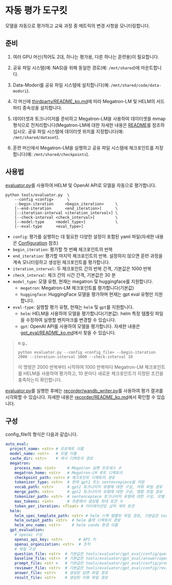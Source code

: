 # 자동 평가 도구킷

모델을 자동으로 평가하고 교육 과정 중 메트릭의 변경 사항을 모니터링합니다.

## 준비

1. 여러 GPU 머신(적어도 2대, 하나는 평가용, 다른 하나는 훈련용)이 필요합니다.

2. 공유 파일 시스템(예: NAS)을 위해 동일한 경로(예: `/mnt/shared`)에 마운트합니다.

3. Data-Modori를 공유 파일 시스템에 설치합니다(예: `/mnt/shared/code/data-modori`).

4. 각 머신에 [thirdparty/README_ko.md](../../thirdparty/README_ko.md)에 따라 Megatron-LM 및 HELM의 서드파티 종속성을 설치합니다.

5. 데이터셋과 토크나이저를 준비하고 Megatron-LM을 사용하여 데이터셋을 mmap 형식으로 전처리합니다(Megatron-LM에 대한 자세한 내용은 [README](../../thirdparty/Megatron-LM/README_ko.md)를 참조하십시오. 공유 파일 시스템에 데이터셋 위치를 지정합니다(예: `/mnt/shared/dataset`).

6. 훈련 머신에서 Megatron-LM을 실행하고 공유 파일 시스템에 체크포인트를 저장합니다(예: `/mnt/shared/checkpoints`).

## 사용법

[evaluator.py](evaluator.py)를 사용하여 HELM 및 OpenAI API로 모델을 자동으로 평가합니다.

```shell
python tools/evaluator.py  \
    --config <config>      \
    --begin-iteration     <begin_iteration>     \
    [--end-iteration      <end_iteration>]      \
    [--iteration-interval <iteration_interval>] \
    [--check-interval <check_interval>]         \
    [--model-type     <model_type>]             \
    [--eval-type      <eval_type>]
```

- `config`: 평가를 실행하는 데 필요한 다양한 설정이 포함된 yaml 파일(자세한 내용은 [Configuration](#configuration) 참조)
- `begin_iteration`: 평가할 첫 번째 체크포인트의 반복
- `end_iteration`: 평가할 마지막 체크포인트의 반복. 설정하지 않으면 훈련 과정을 계속 모니터링하고 생성된 체크포인트를 평가합니다.
- `iteration_interval`: 두 체크포인트 간의 반복 간격, 기본값은 1000 반복
- `check_interval`: 체크 간의 시간 간격, 기본값은 30 분
- `model_type`: 모델 유형, 현재는 megatron 및 huggingface를 지원합니다.
    - `megatron`: Megatron-LM 체크포인트를 평가합니다(기본값)
    - `huggingface`: HuggingFace 모델을 평가하며 현재는 gpt eval 유형만 지원합니다.
- `eval-type`: 실행할 평가 유형, 현재는 `helm` 및 `gpt`를 지원합니다.
    - `helm`: HELM을 사용하여 모델을 평가합니다(기본값). helm 특정 템플릿 파일을 수정하여 실행할 벤치마크를 변경할 수 있습니다.
    - `gpt`: OpenAI API를 사용하여 모델을 평가합니다. 자세한 내용은 [gpt_eval/README_ko.md](gpt_eval/README_ko.md)에서 찾을 수 있습니다.

> e.g.,
> ```shell
> python evaluator.py --config <config_file> --begin-iteration 2000 --iteration-interval 1000 --check-interval 10
> ```
> 이 명령은 2000 반복부터 시작하여 1000 반복마다 Megatron-LM 체크포인트를 HELM을 사용하여 평가하고, 10 분마다 새로운 체크포인트가 지정된 조건을 충족하는지 확인합니다.

[evaluator.py](evaluator.py)를 실행한 후에는 [recorder/wandb_writer.py](recorder/wandb_writer.py)를 사용하여 평가 결과를 시각화할 수 있습니다. 자세한 내용은 [recorder/README_ko.md](recorder/README_ko.md)에서 확인할 수 있습니다.

## 구성

config_file의 형식은 다음과 같습니다.

```yaml
auto_eval:
  project_name: <str> # 프로젝트 이름
  model_name: <str>   # 모델 이름
  cache_dir: <str>    # 캐시 디렉토리 경로
  megatron:
    process_num: <int>     # Megatron 실행 프로세스 수
    megatron_home: <str>   # Megatron-LM 루트 디렉토리
    checkpoint_path: <str> # 체크포인트 디렉토리 경로
    tokenizer_type: <str>  # 현재 gpt2 또는 sentencepiece을 지원
    vocab_path: <str>      # gpt2 토크나이저 유형에 대한 구성, 어휘 파일 경로
    merge_path: <str>      # gpt2 토크나이저 유형에 대한 구성, 병합 파일 경로
    tokenizer_path: <str>  # sentencepiece 토크나이저 유형에 대한 구성, 모델 파일 경로
    max_tokens: <int>      # 추론에서 생성할 최대 토큰 수
    token_per_iteration: <float> # 이터레이션당 십억 개의 토큰
  helm:
    helm_spec_template_path: <str> # helm 스펙 템플릿 파일 경로, 기본값은 tools/evaluator/config/helm_spec_template.conf
    helm_output_path: <str>  # helm 출력 디렉토리 경로
    helm_env_name: <str>     # helm conda 환경 이름
  gpt_evaluation:
    # openai 구성
    openai_api_key: <str>       # API 키
    openai_organization: <str>  # 조직
    # 파일 구성
    question_file: <str>  # 기본값은 tools/evaluator/gpt_eval/config/question.jsonl
    baseline_file: <str>  # 기본값은 tools/evaluator/gpt_eval/answer/openai/gpt-3.5-turbo.jsonl
    prompt_file: <str >   # 기본값은 tools/evaluator/gpt_eval/config/prompt.jsonl
    reviewer_file: <str>  # 기본값은 tools/evaluator/gpt_eval/config/reviewer.jsonl
    answer_file: <str>    # 생성된 답변 파일 경로
    result_file: <str>    # 생성된 리뷰 파일 경로
```
